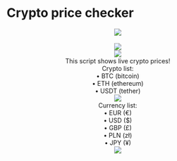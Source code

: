 # Crypto price checker
<p align="center">
    <img src="https://i.imgur.com/DwVIgrh.gif"><br><br>
    <img src="https://i.imgur.com/TFcpgvi.png"><br>
    <img src="https://i.imgur.com/DwVIgrh.gif"><br>
    This script shows live crypto prices!<br>
    Crypto list:<br>
    • BTC  (bitcoin)<br>
    • ETH  (ethereum)<br>
    • USDT (tether)<br>
  <img src="https://i.imgur.com/DwVIgrh.gif"><br>
    Currency list:<br>
    • EUR (€)<br>
    • USD ($)<br>
    • GBP (£)<br>
    • PLN (zł)<br>
    • JPY (¥)<br>
    <img src="https://i.imgur.com/DwVIgrh.gif">
</p>
